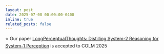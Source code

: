 ```yaml
---
layout: post
date: 2025-07-08 00:00:00-0400
inline: true
related_posts: false
---
```


:star: Our paper [LongPerceptualThoughts: Distilling System-2 Reasoning for System-1 Perception](https://andrewliao11.github.io/LongPerceptualThoughts/) is accepted to COLM 2025

